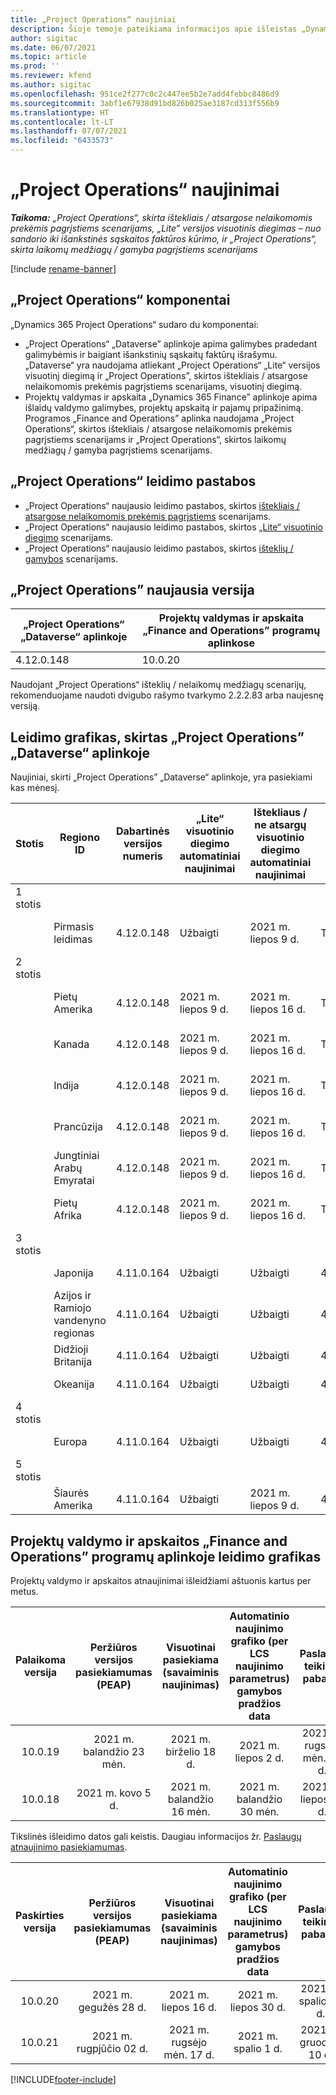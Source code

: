 ```yaml
---
title: „Project Operations“ naujiniai
description: Šioje temoje pateikiama informacijos apie išleistas „Dynamics 365 Project Operations“ versijas.
author: sigitac
ms.date: 06/07/2021
ms.topic: article
ms.prod: ''
ms.reviewer: kfend
ms.author: sigitac
ms.openlocfilehash: 951ce2f277c0c2c447ee5b2e7add4febbc8486d9
ms.sourcegitcommit: 3abf1e67938d91bd826b025ae3187cd313f556b9
ms.translationtype: HT
ms.contentlocale: lt-LT
ms.lasthandoff: 07/07/2021
ms.locfileid: "6433573"
---
```

# <a name="project-operations-updates"></a>„Project Operations“ naujinimai

_**Taikoma:** „Project Operations“, skirta ištekliais / atsargose nelaikomomis prekėmis pagrįstiems scenarijams, „Lite” versijos visuotinis diegimas – nuo sandorio iki išankstinės sąskaitos faktūros kūrimo, ir „Project Operations“, skirta laikomų medžiagų / gamyba pagrįstiems scenarijams_

[!include [rename-banner](~/includes/cc-data-platform-banner.md)]

## <a name="project-operations-components"></a>„Project Operations“ komponentai

„Dynamics 365 Project Operations“ sudaro du komponentai:

- „Project Operations“ „Dataverse” aplinkoje apima galimybes pradedant galimybėmis ir baigiant išankstinių sąskaitų faktūrų išrašymu. „Dataverse“ yra naudojama atliekant „Project Operations“ „Lite“ versijos visuotinį diegimą ir „Project Operations”, skirtos ištekliais / atsargose nelaikomomis prekėmis pagrįstiems scenarijams, visuotinį diegimą.
- Projektų valdymas ir apskaita „Dynamics 365 Finance” aplinkoje apima išlaidų valdymo galimybes, projektų apskaitą ir pajamų pripažinimą. Programos „Finance and Operations” aplinka naudojama „Project Operations“, skirtos ištekliais / atsargose nelaikomomis prekėmis pagrįstiems scenarijams ir „Project Operations“, skirtos laikomų medžiagų / gamyba pagrįstiems scenarijams.

## <a name="project-operations-release-notes"></a>„Project Operations“ leidimo pastabos
- „Project Operations“ naujausio leidimo pastabos, skirtos [ištekliais / atsargose nelaikomomis prekėmis pagrįstiems](whats-new-july-2021-resource-based.md) scenarijams.
- „Project Operations“ naujausio leidimo pastabos, skirtos [„Lite“ visuotinio diegimo](../pro/whats-new/whats-new-july-2021-lite.md) scenarijams.
- „Project Operations“ naujausio leidimo pastabos, skirtos [išteklių /  gamybos](../prod-pma/whats-new/whats-new-jul-2021-stocked.md) scenarijams.

## <a name="project-operations-latest-version"></a>„Project Operations” naujausia versija

| „Project Operations“ „Dataverse“ aplinkoje | Projektų valdymas ir apskaita „Finance and Operations” programų aplinkose | 
| --- | --- |
| 4.12.0.148 | 10.0.20 |

Naudojant „Project Operations“ išteklių / nelaikomų medžiagų scenarijų, rekomenduojame naudoti dvigubo rašymo tvarkymo 2.2.2.83 arba naujesnę versiją.

## <a name="release-schedule-for-project-operations-on-dataverse-environment"></a>Leidimo grafikas, skirtas „Project Operations” „Dataverse“ aplinkoje

Naujiniai, skirti „Project Operations” „Dataverse“ aplinkoje, yra pasiekiami kas mėnesį. 

| Stotis | Regiono ID | Dabartinės versijos numeris | „Lite“ visuotinio diegimo automatiniai naujinimai | Ištekliaus / ne atsargų visuotinio diegimo automatiniai naujinimai | Kitas versijos numeris | Kita visuotinai pasiekiama versija |
|-----------|-----------------------|-----------------|--------------|---------------------|---------------------|---------------------|
| 1 stotis |   &nbsp;              |    &nbsp;       | &nbsp;       |      &nbsp;         |      &nbsp;         |      &nbsp;         |
|   &nbsp;  | Pirmasis leidimas         |  4.12.0.148     | Užbaigti     | 2021 m. liepos 9 d.          | TBD                 | 2021 m. rugpjūčio 6 d.        |
| 2 stotis |   &nbsp;              |    &nbsp;       | &nbsp;       |      &nbsp;         |      &nbsp;         |      &nbsp;         |
|   &nbsp;  | Pietų Amerika         |  4.12.0.148     | 2021 m. liepos 9 d.   | 2021 m. liepos 16 d.          | TBD                 | 2021 m. rugpjūčio 6 d.        |
|    &nbsp; | Kanada                |  4.12.0.148     | 2021 m. liepos 9 d.   | 2021 m. liepos 16 d.          | TBD                 | 2021 m. rugpjūčio 6 d.        |
|   &nbsp;  | Indija                 |  4.12.0.148     | 2021 m. liepos 9 d.   | 2021 m. liepos 16 d.          | TBD                 | 2021 m. rugpjūčio 6 d.        |
|   &nbsp;  | Prancūzija                |  4.12.0.148     | 2021 m. liepos 9 d.   | 2021 m. liepos 16 d.          | TBD                 | 2021 m. rugpjūčio 6 d.        |
|   &nbsp;  | Jungtiniai Arabų Emyratai  |  4.12.0.148     | 2021 m. liepos 9 d.   | 2021 m. liepos 16 d.          | TBD                 | 2021 m. rugpjūčio 6 d.        |
|   &nbsp;  | Pietų Afrika          |  4.12.0.148     | 2021 m. liepos 9 d.   | 2021 m. liepos 16 d.          | TBD                 | 2021 m. rugpjūčio 6 d.        |
| 3 stotis |      &nbsp;           |     &nbsp;      |     &nbsp;   |      &nbsp;         |      &nbsp;         |      &nbsp;         |
|   &nbsp;  | Japonija                 |  4.11.0.164     | Užbaigti     | Užbaigti            | 4.12.0.148          | 2021 m. liepos 9 d.          |
|   &nbsp;  | Azijos ir Ramiojo vandenyno regionas          |  4.11.0.164     | Užbaigti     | Užbaigti            | 4.12.0.148          | 2021 m. liepos 9 d.          |
|   &nbsp;  | Didžioji Britanija         |  4.11.0.164     | Užbaigti     | Užbaigti            | 4.12.0.148          | 2021 m. liepos 9 d.          |
|   &nbsp;  | Okeanija               |  4.11.0.164     | Užbaigti     | Užbaigti            | 4.12.0.148          | 2021 m. liepos 9 d.          |
| 4 stotis |     &nbsp;            |     &nbsp;      |     &nbsp;   |      &nbsp;         |      &nbsp;         |      &nbsp;         |
|   &nbsp;  | Europa                |  4.11.0.164     | Užbaigti     | Užbaigti            | 4.12.0.148          | 2021 m. liepos 16 d.          |
| 5 stotis |     &nbsp;            |     &nbsp;      |     &nbsp;   |      &nbsp;         |      &nbsp;         |      &nbsp;         |
|   &nbsp;  | Šiaurės Amerika         |  4.11.0.164     | Užbaigti     | 2021 m. liepos 9 d.          | 4.12.0.148          | 2021 m. liepos 23 d.          |



## <a name="release-schedule-for-project-management-and-accounting-in-the-finance-and-operations-apps-environment"></a>Projektų valdymo ir apskaitos „Finance and Operations” programų aplinkoje leidimo grafikas

Projektų valdymo ir apskaitos atnaujinimai išleidžiami aštuonis kartus per metus.

|          Palaikoma versija          | Peržiūros versijos pasiekiamumas (PEAP) | Visuotinai pasiekiama (savaiminis naujinimas) | Automatinio naujinimo grafiko (per LCS naujinimo parametrus) gamybos pradžios data |   Paslaugų teikimo pabaiga   |
|:-------------------------:|:---------------------------:|:---------------------------------:|:--------------------------------------------------------------------:|:------------------:|
|          10.0.19          |        2021 m. balandžio 23 mėn.       |            2021 m. birželio 18 d.           |                             2021 m. liepos 2 d.                             | 2021 m. rugsėjo mėn. 17 d. |
|          10.0.18          |        2021 m. kovo 5 d.        |           2021 m. balandžio 16 mėn.          |                            2021 m. balandžio 30 mėn.                            |    2021 m. liepos 16 d.   |


Tikslinės išleidimo datos gali keistis. Daugiau informacijos žr. [Paslaugų atnaujinimo pasiekiamumas](/dynamics365/fin-ops-core/fin-ops/get-started/public-preview-releases?toc=%2fdynamics365%2ffinance%2ftoc.json).

|          Paskirties versija          | Peržiūros versijos pasiekiamumas (PEAP) | Visuotinai pasiekiama (savaiminis naujinimas) | Automatinio naujinimo grafiko (per LCS naujinimo parametrus) gamybos pradžios data |   Paslaugų teikimo pabaiga   |
|:-------------------------:|:---------------------------:|:---------------------------------:|:--------------------------------------------------------------------:|:------------------:|
|          10.0.20          |         2021 m. gegužės 28 d.        |           2021 m. liepos 16 d.           |                             2021 m. liepos 30 d.                             |  2021 m. spalio 22 d.  |
|          10.0.21          |         2021 m. rugpjūčio 02 d.     |           2021 m. rugsėjo mėn. 17 d.      |                             2021 m. spalio 1 d.                           |  2021 m. gruodžio 10 d.  |


[!INCLUDE[footer-include](../includes/footer-banner.md)]
